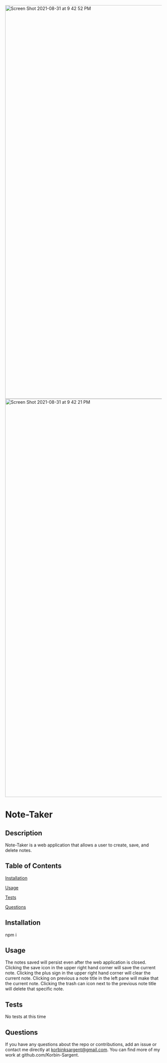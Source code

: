 <img width="1262" alt="Screen Shot 2021-08-31 at 9 42 52 PM" src="https://user-images.githubusercontent.com/87394831/131609699-e47185a8-13fc-4663-840b-2b9598921371.png">
<img width="1277" alt="Screen Shot 2021-08-31 at 9 42 21 PM" src="https://user-images.githubusercontent.com/87394831/131609702-bea33bba-57c8-4fef-956e-1c3dca0c40e7.png">


# Note-Taker

## Description
  Note-Taker is a web application that allows a user to create, save, and delete notes.

## Table of Contents

[Installation](#installation)

[Usage](#usage)

[Tests](#tests)

[Questions](#questions)

## Installation
  npm i

## Usage
  The notes saved will persist even after the web application is closed. Clicking the save icon in the upper right hand corner will save the current note. Clicking the plus sign in the upper right hand corner will clear the current note. Clicking on previous a note title in the left pane will make that the current note. Clicking the trash can icon next to the previous note title will delete that specific note.


## Tests
  No tests at this time

## Questions
If you have any questions about the repo or contributions, add an issue or
contact me directly at korbinksargent@gmail.com. You can find more of my work at 
github.com/Korbin-Sargent.


